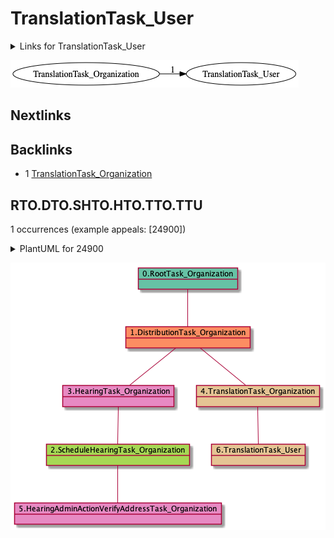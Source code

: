 # TranslationTask_User

<details><summary>Links for TranslationTask_User</summary>

```
digraph G {
rankdir="LR";
"TranslationTask_Organization" -> "TranslationTask_User" [label=1]
}
```
</details>

![TranslationTask_User](dot/TranslationTask_User.dot.png)

## Nextlinks


## Backlinks

   * 1 [TranslationTask_Organization](TranslationTask_Organization.md)

## RTO.DTO.SHTO.HTO.TTO.TTU

1 occurrences (example appeals: [24900])

<details><summary>PlantUML for 24900</summary>

```
@startuml
object 0.RootTask_Organization #66c2a5
object 1.DistributionTask_Organization #fc8d62
object 2.ScheduleHearingTask_Organization #a6d854
object 3.HearingTask_Organization #e78ac3
object 4.TranslationTask_Organization #e5c494
object 5.HearingAdminActionVerifyAddressTask_Organization #e78ac3
object 6.TranslationTask_User #e5c494
0.RootTask_Organization -- 1.DistributionTask_Organization
3.HearingTask_Organization -- 2.ScheduleHearingTask_Organization
1.DistributionTask_Organization -- 3.HearingTask_Organization
1.DistributionTask_Organization -- 4.TranslationTask_Organization
2.ScheduleHearingTask_Organization -- 5.HearingAdminActionVerifyAddressTask_Organization
4.TranslationTask_Organization -- 6.TranslationTask_User
@enduml
```
</details>

![RTO.DTO.SHTO.HTO.TTO.TTU-24900](uml/RTO.DTO.SHTO.HTO.TTO.TTU-24900.png)

